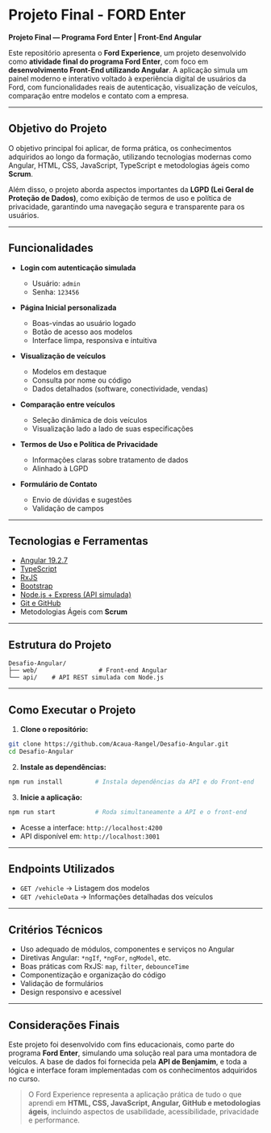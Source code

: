 # Projeto Final - FORD Enter

**Projeto Final — Programa Ford Enter | Front-End Angular**

Este repositório apresenta o **Ford Experience**, um projeto desenvolvido como **atividade final do programa Ford Enter**, com foco em **desenvolvimento Front-End utilizando Angular**. A aplicação simula um painel moderno e interativo voltado à experiência digital de usuários da Ford, com funcionalidades reais de autenticação, visualização de veículos, comparação entre modelos e contato com a empresa.

---

## Objetivo do Projeto

O objetivo principal foi aplicar, de forma prática, os conhecimentos adquiridos ao longo da formação, utilizando tecnologias modernas como Angular, HTML, CSS, JavaScript, TypeScript e metodologias ágeis como **Scrum**.

Além disso, o projeto aborda aspectos importantes da **LGPD (Lei Geral de Proteção de Dados)**, como exibição de termos de uso e política de privacidade, garantindo uma navegação segura e transparente para os usuários.

---

## Funcionalidades

* **Login com autenticação simulada**

  * Usuário: `admin`
  * Senha: `123456`

* **Página Inicial personalizada**

  * Boas-vindas ao usuário logado
  * Botão de acesso aos modelos
  * Interface limpa, responsiva e intuitiva

* **Visualização de veículos**

  * Modelos em destaque
  * Consulta por nome ou código
  * Dados detalhados (software, conectividade, vendas)

* **Comparação entre veículos**

  * Seleção dinâmica de dois veículos
  * Visualização lado a lado de suas especificações

* **Termos de Uso e Política de Privacidade**

  * Informações claras sobre tratamento de dados
  * Alinhado à LGPD

* **Formulário de Contato**

  * Envio de dúvidas e sugestões
  * Validação de campos

---

## Tecnologias e Ferramentas

* [Angular 19.2.7](https://angular.io/)
* [TypeScript](https://www.typescriptlang.org/)
* [RxJS](https://rxjs.dev/)
* [Bootstrap](https://getbootstrap.com/)
* [Node.js + Express (API simulada)](https://expressjs.com/)
* [Git e GitHub](https://github.com/)
* Metodologias Ágeis com **Scrum**

---

## Estrutura do Projeto

```
Desafio-Angular/
├── web/                 # Front-end Angular
└── api/    # API REST simulada com Node.js
```

---

## Como Executar o Projeto

1. **Clone o repositório:**

```bash
git clone https://github.com/Acaua-Rangel/Desafio-Angular.git
cd Desafio-Angular
```

2. **Instale as dependências:**

```bash
npm run install         # Instala dependências da API e do Front-end
```

3. **Inicie a aplicação:**

```bash
npm run start           # Roda simultaneamente a API e o front-end
```

* Acesse a interface: `http://localhost:4200`
* API disponível em: `http://localhost:3001`

---

## Endpoints Utilizados

* `GET /vehicle` → Listagem dos modelos
* `GET /vehicleData` → Informações detalhadas dos veículos

---

## Critérios Técnicos

* Uso adequado de módulos, componentes e serviços no Angular
* Diretivas Angular: `*ngIf`, `*ngFor`, `ngModel`, etc.
* Boas práticas com RxJS: `map`, `filter`, `debounceTime`
* Componentização e organização do código
* Validação de formulários
* Design responsivo e acessível

---

## Considerações Finais

Este projeto foi desenvolvido com fins educacionais, como parte do programa **Ford Enter**, simulando uma solução real para uma montadora de veículos. A base de dados foi fornecida pela **API de Benjamim**, e toda a lógica e interface foram implementadas com os conhecimentos adquiridos no curso.

> O Ford Experience representa a aplicação prática de tudo o que aprendi em **HTML, CSS, JavaScript, Angular, GitHub e metodologias ágeis**, incluindo aspectos de usabilidade, acessibilidade, privacidade e performance.

